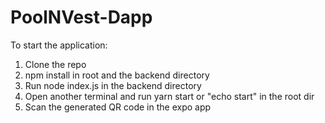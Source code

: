 # PoolNVest-Dapp

To start the application:
1) Clone the repo
2) npm install in root and the backend directory
3) Run node index.js in the backend directory
4) Open another terminal and run yarn start or "echo start" in the root dir
5) Scan the generated QR code in the expo app
